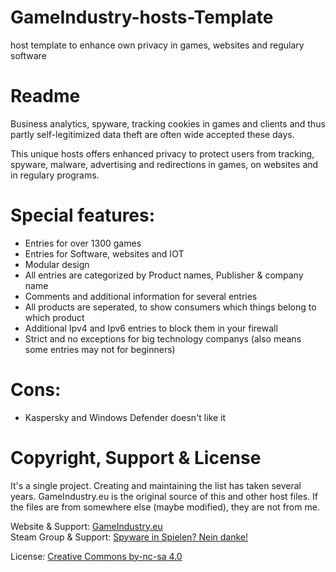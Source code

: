 # GameIndustry-hosts-Template
host template to enhance own privacy in games, websites and regulary software

# Readme
Business analytics, spyware, tracking cookies in games and clients and thus partly self-legitimized data theft are often wide accepted these days.

This unique hosts offers enhanced privacy to protect users from tracking, spyware, malware, advertising and redirections in games, on websites and in regulary programs.

# Special features:
- Entries for over 1300 games
- Entries for Software, websites and IOT
- Modular design
- All entries are categorized by Product names, Publisher & company name
- Comments and additional information for several entries
- All products are seperated, to show consumers which things belong to which product
- Additional Ipv4 and Ipv6 entries to block them in your firewall
- Strict and no exceptions for big technology companys (also means some entries may not for beginners)

# Cons:
- Kaspersky and Windows Defender doesn't like it

# Copyright, Support & License
It's a single project. Creating and maintaining the list has taken several years.
GameIndustry.eu is the original source of this and other host files. If the files are from somewhere else (maybe modified), they are not from me. 

Website & Support: <a href="https://www.gameindustry.eu">GameIndustry.eu</a><br>
Steam Group & Support: <a href="https://steamcommunity.com/groups/penguindome/">Spyware in Spielen? Nein danke!</a>

License: <a href="https://creativecommons.org/licenses/by-nc-sa/4.0/">Creative Commons by-nc-sa 4.0</a>

